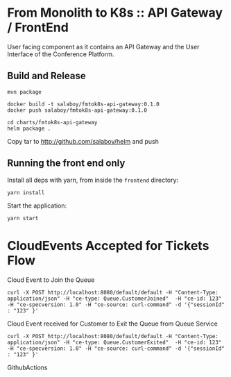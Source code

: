 # From Monolith to K8s :: API Gateway / FrontEnd

User facing component as it contains an API Gateway and the User Interface of the Conference Platform. 

## Build and Release

```
mvn package
```

```
docker build -t salaboy/fmtok8s-api-gateway:0.1.0
docker push salaboy/fmtok8s-api-gateway:0.1.0
```

```
cd charts/fmtok8s-api-gateway
helm package .
```

Copy tar to http://github.com/salaboy/helm and push

## Running the front end only

Install all deps with yarn, from inside the `frontend` directory:

```
yarn install
```

Start the application: 

```
yarn start
```


# CloudEvents Accepted for Tickets Flow

Cloud Event to Join the Queue

```
curl -X POST http://localhost:8080/default/default -H "Content-Type: application/json" -H "ce-type: Queue.CustomerJoined"  -H "ce-id: 123"  -H "ce-specversion: 1.0" -H "ce-source: curl-command" -d '{"sessionId" : "123" }'
```

Cloud Event received for Customer to Exit the Queue from Queue Service
```
curl -X POST http://localhost:8080/default/default -H "Content-Type: application/json" -H "ce-type: Queue.CustomerExited"  -H "ce-id: 123"  -H "ce-specversion: 1.0" -H "ce-source: curl-command" -d '{"sessionId" : "123" }'
```
GithubActions
